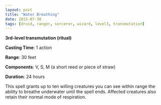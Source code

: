 ```yaml
---
layout: post
title: "Water Breathing"
date: 2015-07-30
tags: [druid, ranger, sorcerer, wizard, level3, transmutation]
---
```


**3rd-level transmutation (ritual)**

**Casting Time**: 1 action

**Range**: 30 feet

**Components**: V, S, M (a short reed or piece of straw)

**Duration**: 24 hours

This spell grants up to ten willing creatures you can see within range the ability to breathe underwater until the spell ends. Affected creatures also retain their normal mode of respiration.
